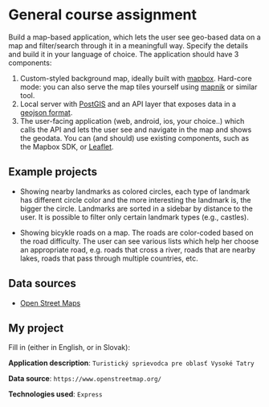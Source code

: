 # General course assignment

Build a map-based application, which lets the user see geo-based data on a map and filter/search through it in a meaningfull way. Specify the details and build it in your language of choice. The application should have 3 components:

1. Custom-styled background map, ideally built with [mapbox](http://mapbox.com). Hard-core mode: you can also serve the map tiles yourself using [mapnik](http://mapnik.org/) or similar tool.
2. Local server with [PostGIS](http://postgis.net/) and an API layer that exposes data in a [geojson format](http://geojson.org/).
3. The user-facing application (web, android, ios, your choice..) which calls the API and lets the user see and navigate in the map and shows the geodata. You can (and should) use existing components, such as the Mapbox SDK, or [Leaflet](http://leafletjs.com/).

## Example projects

- Showing nearby landmarks as colored circles, each type of landmark has different circle color and the more interesting the landmark is, the bigger the circle. Landmarks are sorted in a sidebar by distance to the user. It is possible to filter only certain landmark types (e.g., castles).

- Showing bicykle roads on a map. The roads are color-coded based on the road difficulty. The user can see various lists which help her choose an appropriate road, e.g. roads that cross a river, roads that are nearby lakes, roads that pass through multiple countries, etc.

## Data sources

- [Open Street Maps](https://www.openstreetmap.org/)

## My project

Fill in (either in English, or in Slovak):

**Application description**: `Turistický sprievodca pre oblasť Vysoké Tatry`

**Data source**: `https://www.openstreetmap.org/`

**Technologies used**: `Express`
